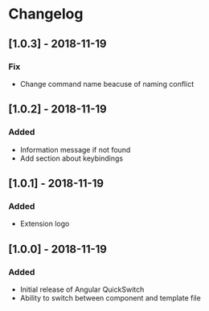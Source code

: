 # Changelog

## [1.0.3] - 2018-11-19
### Fix
- Change command name beacuse of naming conflict

## [1.0.2] - 2018-11-19
### Added
- Information message if not found
- Add section about keybindings

## [1.0.1] - 2018-11-19
### Added
- Extension logo

## [1.0.0] - 2018-11-19
### Added
- Initial release of Angular QuickSwitch
- Ability to switch between component and template file